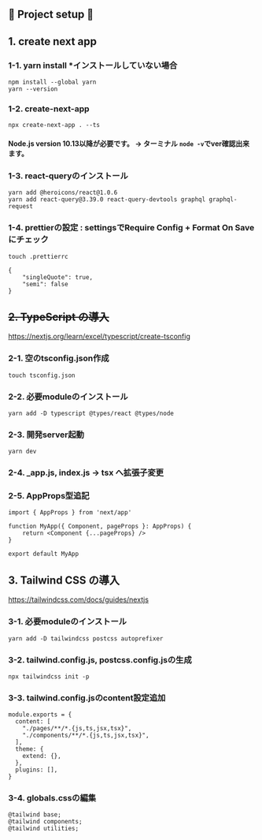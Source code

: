 ## 🌟 Project setup 🚀
## 1. create next app
### 1-1. yarn install *インストールしていない場合
    npm install --global yarn
    yarn --version
### 1-2.  create-next-app
    npx create-next-app . --ts
#### Node.js version 10.13以降が必要です。 -> ターミナル `node -v`でver確認出来ます。
### 1-3.  react-queryのインストール
    yarn add @heroicons/react@1.0.6
    yarn add react-query@3.39.0 react-query-devtools graphql graphql-request
### 1-4.  prettierの設定 : settingsでRequire Config + Format On Saveにチェック
    touch .prettierrc
~~~
{
    "singleQuote": true,
    "semi": false
}
~~~ 
## ~~2. TypeScript の導入~~
https://nextjs.org/learn/excel/typescript/create-tsconfig
### 2-1. 空のtsconfig.json作成
    touch tsconfig.json
### 2-2. 必要moduleのインストール
    yarn add -D typescript @types/react @types/node
### 2-3. 開発server起動
    yarn dev
### 2-4. _app.js, index.js -> tsx へ拡張子変更
### 2-5. AppProps型追記
~~~
import { AppProps } from 'next/app'

function MyApp({ Component, pageProps }: AppProps) {
    return <Component {...pageProps} />
}

export default MyApp
~~~

## 3. Tailwind CSS の導入
https://tailwindcss.com/docs/guides/nextjs
### 3-1. 必要moduleのインストール
    yarn add -D tailwindcss postcss autoprefixer
### 3-2. tailwind.config.js, postcss.config.jsの生成
    npx tailwindcss init -p
### 3-3. tailwind.config.jsのcontent設定追加
~~~
module.exports = {
  content: [
    "./pages/**/*.{js,ts,jsx,tsx}",
    "./components/**/*.{js,ts,jsx,tsx}",
  ],
  theme: {
    extend: {},
  },
  plugins: [],
}
~~~
### 3-4. globals.cssの編集
~~~
@tailwind base;
@tailwind components;
@tailwind utilities;
~~~
